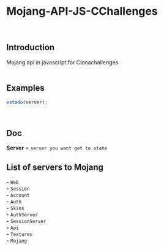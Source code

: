# Mojang-API-JS-CChallenges
<br>

## Introduction
Mojang api in javascript for Clonachallenges
<br>
<br>

## Examples
``` javascript
estado(server);
```
<br>

## Doc
**Server** = `server you want get to state`
<br>

## List of servers to Mojang
**-** `Web`<br>
**-** `Session`<br>
**-** `Account`<br>
**-** `Auth`<br>
**-** `Skins`<br>
**-** `AuthServer`<br>
**-** `SessionServer`<br>
**-** `Api`<br>
**-** `Textures`<br>
**-** `Mojang`<br>
